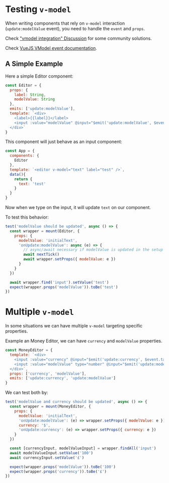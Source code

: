 # Testing `v-model`

When writing components that rely on `v-model` interaction (`update:modelValue` event), you need to handle the `event` and `props`.

Check ["vmodel integration" Discussion](https://github.com/vuejs/test-utils/discussions/279) for some community solutions.

Check [VueJS VModel event documentation](https://vuejs.org/guide/components/events.html#usage-with-v-model).

## A Simple Example

Here a simple Editor component:

```js
const Editor = {
  props: {
    label: String,
    modelValue: String
  },
  emits: ['update:modelValue'],
  template: `<div>
    <label>{{label}}</label>
    <input :value="modelValue" @input="$emit('update:modelValue', $event.target.value)">
  </div>`
}
```

This component will just behave as an input component:

```js
const App = {
  components: {
    Editor
  },
  template: `<editor v-model="text" label="test" />`,
  data(){
    return {
      text: 'test'
    }
  }
}
```

Now when we type on the input, it will update `text` on our component.

To test this behavior:

```js
test('modelValue should be updated', async () => {
  const wrapper = mount(Editor, {
    props: {
      modelValue: 'initialText',
      'onUpdate:modelValue': async (e) => {
        // async/await necessary if modelValue is updated in the setup function
        await nextTick()
        await wrapper.setProps({ modelValue: e })
      }
    }
  })

  await wrapper.find('input').setValue('test')
  expect(wrapper.props('modelValue')).toBe('test')
})
```

# Multiple `v-model`

In some situations we can have multiple `v-model` targeting specific properties.

Example an Money Editor, we can have `currency` and `modelValue` properties.

```js
const MoneyEditor = {
  template: `<div> 
    <input :value="currency" @input="$emit('update:currency', $event.target.value)"/>
    <input :value="modelValue" type="number" @input="$emit('update:modelValue', $event.target.value)"/>
  </div>`,
  props: ['currency', 'modelValue'],
  emits: ['update:currency', 'update:modelValue']
}
```

We can test both by:

```js
test('modelValue and currency should be updated', async () => {
  const wrapper = mount(MoneyEditor, {
    props: {
      modelValue: 'initialText',
      'onUpdate:modelValue': (e) => wrapper.setProps({ modelValue: e }),
      currency: '$',
      'onUpdate:currency': (e) => wrapper.setProps({ currency: e })
    }
  })

  const [currencyInput, modelValueInput] = wrapper.findAll('input')
  await modelValueInput.setValue('100')
  await currencyInput.setValue('£')

  expect(wrapper.props('modelValue')).toBe('100')
  expect(wrapper.props('currency')).toBe('£')
})
```

